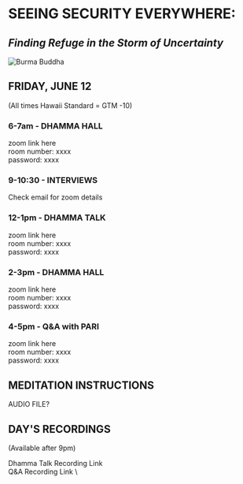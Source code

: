 # SEEING SECURITY EVERYWHERE:
## *Finding Refuge in the Storm of Uncertainty*

![Burma Buddha](https://storage.cloud.google.com/vipassanahawaii-courses/2019-01-23_17-26-28_870.jpeg)

## FRIDAY, JUNE 12
(All times Hawaii Standard = GTM -10)

### 6-7am - DHAMMA HALL
zoom link here  \
room number: xxxx  \
password: xxxx

### 9-10:30 - INTERVIEWS
Check email for zoom details

### 12-1pm - DHAMMA TALK
zoom link here  \
room number: xxxx  \
password: xxxx

### 2-3pm - DHAMMA HALL
zoom link here  \
room number: xxxx  \
password: xxxx

### 4-5pm - Q&A with PARI
zoom link here  \
room number: xxxx  \
password: xxxx

## MEDITATION INSTRUCTIONS
AUDIO FILE?

## DAY'S RECORDINGS
(Available after 9pm)

Dhamma Talk Recording Link  \
Q&A Recording Link  \
